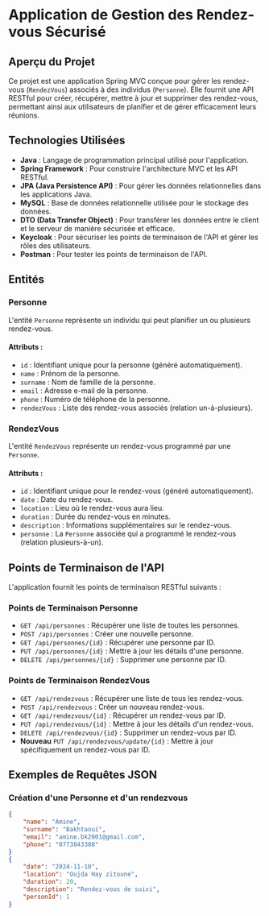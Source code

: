 # Application de Gestion des Rendez-vous Sécurisé 

## Aperçu du Projet

Ce projet est une application Spring MVC conçue pour gérer les rendez-vous (`RendezVous`) associés à des individus (`Personne`). Elle fournit une API RESTful pour créer, récupérer, mettre à jour et supprimer des rendez-vous, permettant ainsi aux utilisateurs de planifier et de gérer efficacement leurs réunions.

## Technologies Utilisées

- **Java** : Langage de programmation principal utilisé pour l'application.
- **Spring Framework** : Pour construire l'architecture MVC et les API RESTful.
- **JPA (Java Persistence API)** : Pour gérer les données relationnelles dans les applications Java.
- **MySQL** : Base de données relationnelle utilisée pour le stockage des données.
- **DTO (Data Transfer Object)** : Pour transférer les données entre le client et le serveur de manière sécurisée et efficace.
- **Keycloak** : Pour sécuriser les points de terminaison de l'API et gérer les rôles des utilisateurs.
- **Postman** : Pour tester les points de terminaison de l'API.

## Entités

### Personne

L'entité `Personne` représente un individu qui peut planifier un ou plusieurs rendez-vous.

#### Attributs :
- `id` : Identifiant unique pour la personne (généré automatiquement).
- `name` : Prénom de la personne.
- `surname` : Nom de famille de la personne.
- `email` : Adresse e-mail de la personne.
- `phone` : Numéro de téléphone de la personne.
- `rendezVous` : Liste des rendez-vous associés (relation un-à-plusieurs).

### RendezVous

L'entité `RendezVous` représente un rendez-vous programmé par une `Personne`.

#### Attributs :
- `id` : Identifiant unique pour le rendez-vous (généré automatiquement).
- `date` : Date du rendez-vous.
- `location` : Lieu où le rendez-vous aura lieu.
- `duration` : Durée du rendez-vous en minutes.
- `description` : Informations supplémentaires sur le rendez-vous.
- `personne` : La `Personne` associée qui a programmé le rendez-vous (relation plusieurs-à-un).

## Points de Terminaison de l'API

L'application fournit les points de terminaison RESTful suivants :

### Points de Terminaison Personne
- `GET /api/personnes` : Récupérer une liste de toutes les personnes.
- `POST /api/personnes` : Créer une nouvelle personne.
- `GET /api/personnes/{id}` : Récupérer une personne par ID.
- `PUT /api/personnes/{id}` : Mettre à jour les détails d'une personne.
- `DELETE /api/personnes/{id}` : Supprimer une personne par ID.

### Points de Terminaison RendezVous
- `GET /api/rendezvous` : Récupérer une liste de tous les rendez-vous.
- `POST /api/rendezvous` : Créer un nouveau rendez-vous.
- `GET /api/rendezvous/{id}` : Récupérer un rendez-vous par ID.
- `PUT /api/rendezvous/{id}` : Mettre à jour les détails d'un rendez-vous.
- `DELETE /api/rendezvous/{id}` : Supprimer un rendez-vous par ID.
- **Nouveau** `PUT /api/rendezvous/update/{id}` : Mettre à jour spécifiquement un rendez-vous par ID.

## Exemples de Requêtes JSON

### Création d'une Personne et d'un rendezvous

```json
{
    "name": "Amine",
    "surname": "Bakhtaoui",
    "email": "amine.bk2001@gmail.com",
    "phone": "0773843388"
}
{
    "date": "2024-11-10",
    "location": "Oujda Hay zitoune",
    "duration": 20,
    "description": "Rendez-vous de suivi",
    "personId": 1
}
